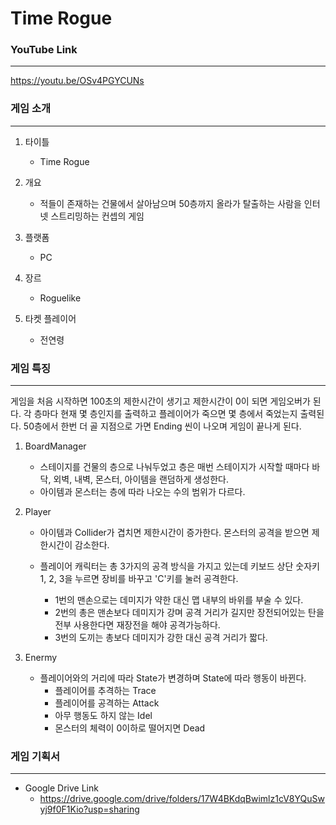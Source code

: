 # Time Rogue
### YouTube Link
--------------------
 https://youtu.be/OSv4PGYCUNs


### 게임 소개
--------------------
1. 타이틀
   * Time Rogue

2. 개요
   * 적들이 존재하는 건물에서 살아남으며 50층까지 올라가 탈출하는 사람을 인터넷 스트리밍하는 컨셉의 게임

3. 플랫폼
   * PC

4. 장르
   * Roguelike

5. 타켓 플레이어
   * 전연령

### 게임 특징
--------------------
게임을 처음 시작하면 100초의 제한시간이 생기고 제한시간이 0이 되면 게임오버가 된다.
각 층마다 현재 몇 층인지를 출력하고 플레이어가 죽으면 몇 층에서 죽었는지 출력된다.
50층에서 한번 더 골 지점으로 가면 Ending 씬이 나오며 게임이 끝나게 된다.
  
1. BoardManager
   * 스테이지를 건물의 층으로 나눠두었고 층은 매번 스테이지가 시작할 때마다 바닥, 외벽, 내벽, 몬스터, 아이템을 랜덤하게 생성한다.  
   * 아이템과 몬스터는 층에 따라 나오는 수의 범위가 다르다.
  
2. Player
   * 아이템과 Collider가 겹치면 제한시간이 증가한다. 몬스터의 공격을 받으면 제한시간이 감소한다.
  
   * 플레이어 캐릭터는 총 3가지의 공격 방식을 가지고 있는데 키보드 상단 숫자키 1, 2, 3을 누르면 장비를 바꾸고 'C'키를 눌러 공격한다.
     - 1번의 맨손으로는 데미지가 약한 대신 맵 내부의 바위를 부술 수 있다.
     - 2번의 총은 맨손보다 데미지가 강며 공격 거리가 길지만 장전되어있는 탄을 전부 사용한다면 재장전을 해야 공격가능하다.
     - 3번의 도끼는 총보다 데미지가 강한 대신 공격 거리가 짧다.

3. Enermy
   * 플레이어와의 거리에 따라 State가 변경하며 State에 따라 행동이 바뀐다.
     - 플레이어를 추격하는 Trace
     - 플레이어를 공격하는 Attack
     - 아무 행동도 하지 않는 Idel
     - 몬스터의 체력이 0이하로 떨어지면 Dead


### 게임 기획서
-------------------
 * Google Drive Link
   - https://drive.google.com/drive/folders/17W4BKdqBwimlz1cV8YQuSwyj9f0F1Kio?usp=sharing
  
